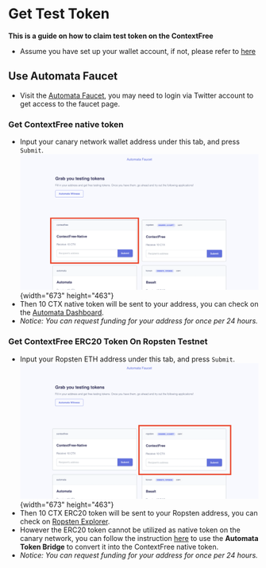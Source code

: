 # Get Test Token
**This is a guide on how to claim test token on the ContextFree**

- Assume you have set up your wallet account, if not, please refer to [here](./setupwallet.md)

## Use Automata Faucet 
- Visit the [Automata Faucet](https://dashboard.ata.network/?rpc=wss%3A%2F%2Ffs-api.ata.network#/explorer), you may need to login via Twitter account to get access to the faucet page.

### Get ContextFree native token
- Input your canary network wallet address under this tab, and press `Submit`.
![](../../assets/canaryimg/faucet_native.png){width="673" height="463"}
- Then 10 CTX native token will be sent to your address, you can check on the [Automata Dashboard](https://dashboard.ata.network).
- *Notice: You can request funding for your address for once per 24 hours.*

### Get ContextFree ERC20 Token On Ropsten Testnet
- Input your Ropsten ETH address under this tab, and press `Submit`.
![](../../assets/canaryimg/faucet_erc20.png){width="673" height="463"}
- Then 10 CTX ERC20 token will be sent to your Ropsten address, you can check on [Ropsten Explorer](ropsten.etherscan.io).
- However the ERC20 token cannot be utilized as native token on the canary network, you can follow the instruction [here](../userguide/tokenbridge.md) to use the **Automata Token Bridge** to convert it into the ContextFree native token.
- *Notice: You can request funding for your address for once per 24 hours.*